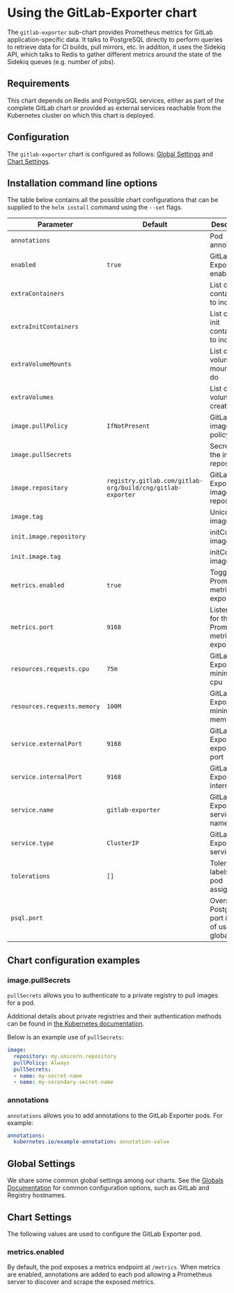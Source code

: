 # Using the GitLab-Exporter chart

The `gitlab-exporter` sub-chart provides Prometheus metrics for GitLab
application-specific data. It talks to PostgreSQL directly to perform
queries to retrieve data for CI builds, pull mirrors, etc. In addition,
it uses the Sidekiq API, which talks to Redis to gather different
metrics around the state of the Sidekiq queues (e.g. number of jobs).

## Requirements

This chart depends on Redis and PostgreSQL services, either as part of
the complete GitLab chart or provided as external services reachable
from the Kubernetes cluster on which this chart is deployed.

## Configuration

The `gitlab-exporter` chart is configured as follows: [Global
Settings](#global-settings) and [Chart Settings](#chart-settings).

## Installation command line options

The table below contains all the possible chart configurations that can be supplied
to the `helm install` command using the `--set` flags.

| Parameter                        | Default               | Description                                    |
| -------------------------------- | --------------------- | ---------------------------------------------- |
| `annotations`                    |                       | Pod annotations                                |
| `enabled`                        | `true`                | GitLab Exporter enabled flag                   |
| `extraContainers`                |                       | List of extra containers to include            |
| `extraInitContainers`            |                       | List of extra init containers to include       |
| `extraVolumeMounts`              |                       | List of extra volumes mountes to do            |
| `extraVolumes`                   |                       | List of extra volumes to create                |
| `image.pullPolicy`               | `IfNotPresent`        | GitLab image pull policy                       |
| `image.pullSecrets`              |                       | Secrets for the image repository               |
| `image.repository`               | `registry.gitlab.com/gitlab-org/build/cng/gitlab-exporter` | GitLab Exporter image repository |
| `image.tag`                      |                       | Unicorn image tag                              |
| `init.image.repository`          |                       | initContainer image                            |
| `init.image.tag`                 |                       | initContainer image tag                        |
| `metrics.enabled`                | `true`                | Toggle Prometheus metrics exporter             |
| `metrics.port`                   | `9168`                | Listen port for the Prometheus metrics exporter |
| `resources.requests.cpu`         | `75m`                 | GitLab Exporter minimum cpu                    |
| `resources.requests.memory`      | `100M`                | GitLab Exporter minimum memory                 |
| `service.externalPort`           | `9168`                | GitLab Exporter exposed port                   |
| `service.internalPort`           | `9168`                | GitLab Exporter internal port                  |
| `service.name`                   | `gitlab-exporter`     | GitLab Exporter service name                   |
| `service.type`                   | `ClusterIP`           | GitLab Exporter service type                   |
| `tolerations`                    | `[]`                  | Toleration labels for pod assignment           |
| `psql.port`                      |                       | Override PostgreSQL port in case of use the global chart |

## Chart configuration examples

### image.pullSecrets

`pullSecrets` allows you to authenticate to a private registry to pull images for a pod.

Additional details about private registries and their authentication methods can be
found in [the Kubernetes documentation](https://kubernetes.io/docs/concepts/containers/images/#specifying-imagepullsecrets-on-a-pod).

Below is an example use of `pullSecrets`:

```YAML
image:
  repository: my.unicorn.repository
  pullPolicy: Always
  pullSecrets:
  - name: my-secret-name
  - name: my-secondary-secret-name
```

### annotations

`annotations` allows you to add annotations to the GitLab Exporter pods. For example:

```YAML
annotations:
  kubernetes.io/example-annotation: annotation-value
```

## Global Settings

We share some common global settings among our charts. See the [Globals Documentation](../../globals.md)
for common configuration options, such as GitLab and Registry hostnames.

## Chart Settings

The following values are used to configure the GitLab Exporter pod.

### metrics.enabled

By default, the pod exposes a metrics endpoint at `/metrics`. When
metrics are enabled, annotations are added to each pod allowing a
Prometheus server to discover and scrape the exposed metrics.
